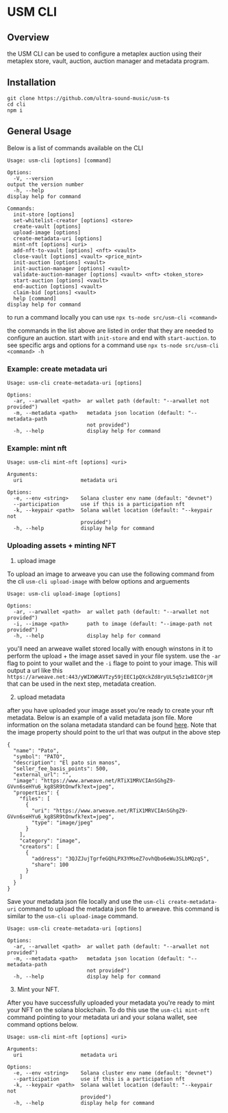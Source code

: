 # USM CLI

## Overview

the USM CLI can be used to configure a metaplex auction using their metaplex store, vault, auction, auction manager and metadata program.

## Installation 

```
git clone https://github.com/ultra-sound-music/usm-ts
cd cli
npm i
```

## General Usage

Below is a list of commands available on the CLI 

```
Usage: usm-cli [options] [command]

Options:
  -V, --version                                                   output the version number
  -h, --help                                                      display help for command

Commands:
  init-store [options]
  set-whitelist-creator [options] <store>
  create-vault [options]
  upload-image [options]
  create-metadata-uri [options]
  mint-nft [options] <uri>
  add-nft-to-vault [options] <nft> <vault>
  close-vault [options] <vault> <price_mint>
  init-auction [options] <vault>
  init-auction-manager [options] <vault>
  validate-auction-manager [options] <vault> <nft> <token_store>
  start-auction [options] <vault>
  end-auction [options] <vault>
  claim-bid [options] <vault>
  help [command]                                                  display help for command
  ```

to run a command locally you can use `npx ts-node src/usm-cli <command>`

the commands in the list above are listed in order that they are needed to configure an auction. start with `init-store` and end with `start-auction`. to see specific args and options for a command use `npx ts-node src/usm-cli <command> -h`

### Example: create metadata uri 

```
Usage: usm-cli create-metadata-uri [options]

Options:
  -ar, --arwallet <path>  ar wallet path (default: "--arwallet not provided")
  -m, --metadata <path>   metadata json location (default: "--metadata-path
                          not provided")
  -h, --help              display help for command

```



### Example: mint nft

```
Usage: usm-cli mint-nft [options] <uri>

Arguments:
  uri                   metadata uri

Options:
  -e, --env <string>    Solana cluster env name (default: "devnet")
  --participation       use if this is a participation nft
  -k, --keypair <path>  Solana wallet location (default: "--keypair not
                        provided")
  -h, --help            display help for command

```

### Uploading assets + minting NFT

1. upload image

To upload an image to arweave you can use the following command from the cli `usm-cli upload-image` with below options and arguements 

```
Usage: usm-cli upload-image [options]

Options:
  -ar, --arwallet <path>  ar wallet path (default: "--arwallet not provided")
  -i, --image <path>      path to image (default: "--image-path not provided")
  -h, --help              display help for command
```

you'll need an arweave wallet stored locally with enough winstons in it to perform the upload + the image asset saved in your file system. use the `-ar` flag to point to your wallet and the `-i` flage to point to your image. This will output a url like this `https://arweave.net:443/yWIXWKAVTzy59jEEC1pQXckZd8ryUL5q5z1wBICOrjM` that can be used in the next step, metadata creation. 

2. upload metadata

after you have uploaded your image asset you're ready to create your nft metadata. Below is an example of a valid metadata json file. More information on the solana metadata standard can be found [here](https://docs.metaplex.com/token-metadata/specification). Note that the image property should point to the url that was output in the above step

```
{
  "name": "Pato",
  "symbol": "PATO",
  "description": "El pato sin manos",
  "seller_fee_basis_points": 500,
  "external_url": "",
  "image": "https://www.arweave.net/RTiX1MRVCIAnSGhgZ9-GVvn6seHYu6_kg8SR9tOnwfk?ext=jpeg",
  "properties": {
    "files": [
      {
        "uri": "https://www.arweave.net/RTiX1MRVCIAnSGhgZ9-GVvn6seHYu6_kg8SR9tOnwfk?ext=jpeg",
        "type": "image/jpeg"
      }
    ],
    "category": "image",
    "creators": [
      {
        "address": "3QJZJujTgrfeGQhLPX3YMseZ7ovhQbo6eWu3SLbMQzqS",
        "share": 100
      }
    ]
  }
}
```

Save your metadata json file locally and use the `usm-cli create-metadata-uri` command to upload the metadata json file to arweave. this command is similar to the `usm-cli upload-image` command. 

```
Usage: usm-cli create-metadata-uri [options]

Options:
  -ar, --arwallet <path>  ar wallet path (default: "--arwallet not provided")
  -m, --metadata <path>   metadata json location (default: "--metadata-path
                          not provided")
  -h, --help              display help for command
```

3. Mint your NFT.

After you have successfully uploaded your metadata you're ready to mint your NFT on the solana blockchain. To do this use the `usm-cli mint-nft` command pointing to your metadata uri and your solana wallet, see command options below.

```
Usage: usm-cli mint-nft [options] <uri>

Arguments:
  uri                   metadata uri

Options:
  -e, --env <string>    Solana cluster env name (default: "devnet")
  --participation       use if this is a participation nft
  -k, --keypair <path>  Solana wallet location (default: "--keypair not
                        provided")
  -h, --help            display help for command
```






